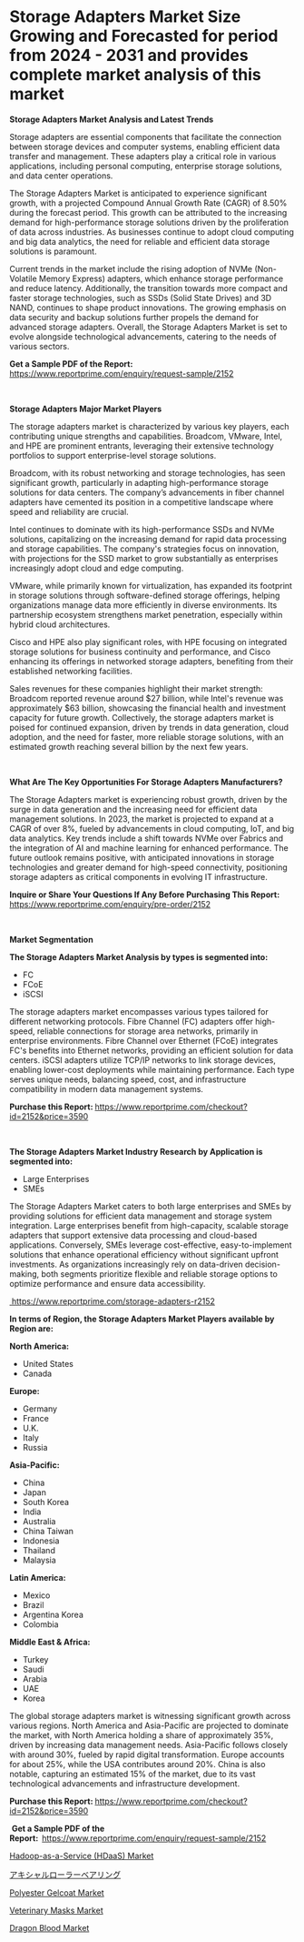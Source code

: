 <p><h1>Storage Adapters Market Size Growing and Forecasted for period from 2024 - 2031 and provides complete market analysis of this market</h1></p><p><strong>Storage Adapters Market Analysis and Latest Trends</strong></p>
<p><p>Storage adapters are essential components that facilitate the connection between storage devices and computer systems, enabling efficient data transfer and management. These adapters play a critical role in various applications, including personal computing, enterprise storage solutions, and data center operations.</p><p>The Storage Adapters Market is anticipated to experience significant growth, with a projected Compound Annual Growth Rate (CAGR) of 8.50% during the forecast period. This growth can be attributed to the increasing demand for high-performance storage solutions driven by the proliferation of data across industries. As businesses continue to adopt cloud computing and big data analytics, the need for reliable and efficient data storage solutions is paramount.</p><p>Current trends in the market include the rising adoption of NVMe (Non-Volatile Memory Express) adapters, which enhance storage performance and reduce latency. Additionally, the transition towards more compact and faster storage technologies, such as SSDs (Solid State Drives) and 3D NAND, continues to shape product innovations. The growing emphasis on data security and backup solutions further propels the demand for advanced storage adapters. Overall, the Storage Adapters Market is set to evolve alongside technological advancements, catering to the needs of various sectors.</p></p>
<p><strong>Get a Sample PDF of the Report:&nbsp;</strong> <a href="https://www.reportprime.com/enquiry/request-sample/2152">https://www.reportprime.com/enquiry/request-sample/2152</a></p>
<p>&nbsp;</p>
<p><strong>Storage Adapters Major Market Players</strong></p>
<p><p>The storage adapters market is characterized by various key players, each contributing unique strengths and capabilities. Broadcom, VMware, Intel, and HPE are prominent entrants, leveraging their extensive technology portfolios to support enterprise-level storage solutions. </p><p>Broadcom, with its robust networking and storage technologies, has seen significant growth, particularly in adapting high-performance storage solutions for data centers. The company’s advancements in fiber channel adapters have cemented its position in a competitive landscape where speed and reliability are crucial.</p><p>Intel continues to dominate with its high-performance SSDs and NVMe solutions, capitalizing on the increasing demand for rapid data processing and storage capabilities. The company's strategies focus on innovation, with projections for the SSD market to grow substantially as enterprises increasingly adopt cloud and edge computing.</p><p>VMware, while primarily known for virtualization, has expanded its footprint in storage solutions through software-defined storage offerings, helping organizations manage data more efficiently in diverse environments. Its partnership ecosystem strengthens market penetration, especially within hybrid cloud architectures.</p><p>Cisco and HPE also play significant roles, with HPE focusing on integrated storage solutions for business continuity and performance, and Cisco enhancing its offerings in networked storage adapters, benefiting from their established networking facilities.</p><p>Sales revenues for these companies highlight their market strength: Broadcom reported revenue around $27 billion, while Intel's revenue was approximately $63 billion, showcasing the financial health and investment capacity for future growth. Collectively, the storage adapters market is poised for continued expansion, driven by trends in data generation, cloud adoption, and the need for faster, more reliable storage solutions, with an estimated growth reaching several billion by the next few years.</p></p>
<p>&nbsp;</p>
<p><strong>What Are The Key Opportunities For Storage Adapters Manufacturers?</strong></p>
<p><p>The Storage Adapters market is experiencing robust growth, driven by the surge in data generation and the increasing need for efficient data management solutions. In 2023, the market is projected to expand at a CAGR of over 8%, fueled by advancements in cloud computing, IoT, and big data analytics. Key trends include a shift towards NVMe over Fabrics and the integration of AI and machine learning for enhanced performance. The future outlook remains positive, with anticipated innovations in storage technologies and greater demand for high-speed connectivity, positioning storage adapters as critical components in evolving IT infrastructure.</p></p>
<p><strong>Inquire or Share Your Questions If Any Before Purchasing This Report:</strong> <a href="https://www.reportprime.com/enquiry/pre-order/2152">https://www.reportprime.com/enquiry/pre-order/2152</a></p>
<p>&nbsp;</p>
<p><strong>Market Segmentation</strong></p>
<p><strong>The Storage Adapters Market Analysis by types is segmented into:</strong></p>
<p><ul><li>FC</li><li>FCoE</li><li>iSCSI</li></ul></p>
<p><p>The storage adapters market encompasses various types tailored for different networking protocols. Fibre Channel (FC) adapters offer high-speed, reliable connections for storage area networks, primarily in enterprise environments. Fibre Channel over Ethernet (FCoE) integrates FC's benefits into Ethernet networks, providing an efficient solution for data centers. iSCSI adapters utilize TCP/IP networks to link storage devices, enabling lower-cost deployments while maintaining performance. Each type serves unique needs, balancing speed, cost, and infrastructure compatibility in modern data management systems.</p></p>
<p><strong>Purchase this Report:&nbsp;</strong><a href="https://www.reportprime.com/checkout?id=2152&price=3590">https://www.reportprime.com/checkout?id=2152&price=3590</a></p>
<p>&nbsp;</p>
<p><strong>The Storage Adapters Market Industry Research by Application is segmented into:</strong></p>
<p><ul><li>Large Enterprises</li><li>SMEs</li></ul></p>
<p><p>The Storage Adapters Market caters to both large enterprises and SMEs by providing solutions for efficient data management and storage system integration. Large enterprises benefit from high-capacity, scalable storage adapters that support extensive data processing and cloud-based applications. Conversely, SMEs leverage cost-effective, easy-to-implement solutions that enhance operational efficiency without significant upfront investments. As organizations increasingly rely on data-driven decision-making, both segments prioritize flexible and reliable storage options to optimize performance and ensure data accessibility.</p></p>
<p><a href="https://www.reportprime.com/storage-adapters-r2152">&nbsp;https://www.reportprime.com/storage-adapters-r2152</a></p>
<p><strong>In terms of Region, the Storage Adapters Market Players available by Region are:</strong></p>
<p>
    <p> <strong> North America: </strong>
        <ul>
            <li>United States</li>
            <li>Canada</li>
        </ul>
        </p> 
    <p> <strong> Europe: </strong>
        <ul>
            <li>Germany</li>
            <li>France</li>
            <li>U.K.</li>
            <li>Italy</li>
            <li>Russia</li>
        </ul>
        </p> 
    <p> <strong> Asia-Pacific: </strong>
        <ul>
            <li>China</li>
            <li>Japan</li>
            <li>South Korea</li>
            <li>India</li>
            <li>Australia</li>
            <li>China Taiwan</li>
            <li>Indonesia</li>
            <li>Thailand</li>
            <li>Malaysia</li>
        </ul>
        </p> 
    <p> <strong> Latin America: </strong>
        <ul>
            <li>Mexico</li>
            <li>Brazil</li>
            <li>Argentina Korea</li>
            <li>Colombia</li>
        </ul>
        </p> 
    <p> <strong> Middle East & Africa: </strong>
        <ul>
            <li>Turkey</li>
            <li>Saudi</li>
            <li>Arabia</li>
            <li>UAE</li>
            <li>Korea</li>
        </ul>
    </p>
    </p>
<p><p>The global storage adapters market is witnessing significant growth across various regions. North America and Asia-Pacific are projected to dominate the market, with North America holding a share of approximately 35%, driven by increasing data management needs. Asia-Pacific follows closely with around 30%, fueled by rapid digital transformation. Europe accounts for about 25%, while the USA contributes around 20%. China is also notable, capturing an estimated 15% of the market, due to its vast technological advancements and infrastructure development.</p></p>
<p><strong>Purchase this Report: </strong><a href="https://www.reportprime.com/checkout?id=2152&price=3590">https://www.reportprime.com/checkout?id=2152&price=3590</a></p>
<p>&nbsp;<strong>Get a Sample PDF of the Report:&nbsp;&nbsp;</strong><a href="https://www.reportprime.com/enquiry/request-sample/2152">https://www.reportprime.com/enquiry/request-sample/2152</a></p>
<p><strong></strong></p>
<p><p><a href="https://medium.com/@maria.hardacre7345/driving-market-forces-in-the-hadoop-as-a-service-hdaas-market-market-trends-and-future-forecasts-bbace6b03118">Hadoop-as-a-Service (HDaaS) Market</a></p><p><a href="https://medium.com/@novastamm2023/%E3%82%B0%E3%83%AD%E3%83%BC%E3%83%90%E3%83%AB%E8%BB%B8%E5%8F%97%E3%83%AD%E3%83%BC%E3%83%A9%E3%83%BC%E3%83%99%E3%82%A2%E3%83%AA%E3%83%B3%E3%82%B0%E5%B8%82%E5%A0%B4-%E3%82%A2%E3%83%97%E3%83%AA%E3%82%B1%E3%83%BC%E3%82%B7%E3%83%A7%E3%83%B3-%E3%82%A8%E3%83%B3%E3%83%89%E3%83%A6%E3%83%BC%E3%82%B6%E3%83%BC%E7%94%A3%E6%A5%AD-%E3%82%BF%E3%82%A4%E3%83%97-%E8%A8%AD%E5%82%99-%E5%9C%B0%E5%9F%9F%E3%81%AB%E7%84%A6%E7%82%B9%E3%82%92%E5%BD%93%E3%81%A6%E3%81%9F%E5%88%86%E6%9E%90%E3%81%A8%E4%BA%88%E6%B8%AC-2024%E5%B9%B4-2031%E5%B9%B4-d9bd06021004">アキシャルローラーベアリング</a></p><p><a href="https://issuu.com/reportprime-2/docs/polyester-gelcoat-market-size-2030._1fdec8042aea79">Polyester Gelcoat Market</a></p><p><a href="https://issuu.com/reportprime-2/docs/veterinary-masks-market-size-2030.p_ddb14becc20041">Veterinary Masks Market</a></p><p><a href="https://www.linkedin.com/pulse/dragon-blood-market-global-regional-analysis-focus-region-country-level-novlc?trackingId=AXFv4psVSj%2BFAgZWO7qFcw%3D%3D">Dragon Blood Market</a></p></p>